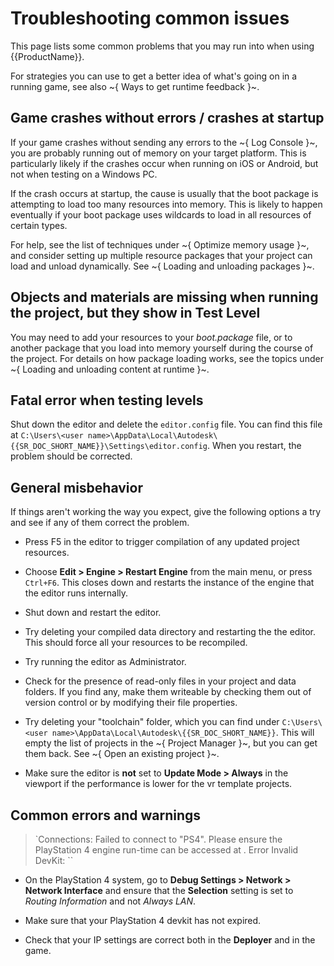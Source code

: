 # Troubleshooting common issues

This page lists some common problems that you may run into when using {{ProductName}}.

For strategies you can use to get a better idea of what's going on in a running game, see also ~{ Ways to get runtime feedback }~.

## Game crashes without errors / crashes at startup

If your game crashes without sending any errors to the ~{ Log Console }~, you are probably running out of memory on your target platform. This is particularly likely if the crashes occur when running on iOS or Android, but not when testing on a Windows PC.

If the crash occurs at startup, the cause is usually that the boot package is attempting to load too many resources into memory. This is likely to happen eventually if your boot package uses wildcards to load in all resources of certain types.

For help, see the list of techniques under ~{ Optimize memory usage }~, and consider setting up multiple resource packages that your project can load and unload dynamically. See ~{ Loading and unloading packages }~.

## Objects and materials are missing when running the project, but they show in Test Level

You may need to add your resources to your *boot.package* file, or to another package that you load into memory yourself during the course of the project. For details on how package loading works, see the topics under ~{ Loading and unloading content at runtime }~.

## Fatal error when testing levels

Shut down the editor and delete the `editor.config` file. You can find this file at `C:\Users\<user name>\AppData\Local\Autodesk\{{SR_DOC_SHORT_NAME}}\Settings\editor.config`. When you restart, the problem should be corrected.

## General misbehavior

If things aren't working the way you expect, give the following options a try and see if any of them correct the problem.

-	Press F5 in the editor to trigger compilation of any updated project resources.

-	Choose **Edit > Engine > Restart Engine** from the main menu, or press `Ctrl+F6`. This closes down and restarts the instance of the engine that the editor runs internally.

-	Shut down and restart the editor.

-	Try deleting your compiled data directory and restarting the the editor. This should force all your resources to be recompiled.

-	Try running the editor as Administrator.

-	Check for the presence of read-only files in your project and data folders. If you find any, make them writeable by checking them out of version control or by modifying their file properties.

-	Try deleting your "toolchain" folder, which you can find under `C:\Users\<user name>\AppData\Local\Autodesk\{{SR_DOC_SHORT_NAME}}`. This will empty the list of projects in the ~{ Project Manager }~, but you can get them back. See ~{ Open an existing project }~.

-	Make sure the editor is **not** set to **Update Mode > Always** in the viewport if the performance is lower for the vr template projects.

## Common errors and warnings

>	`Connections: Failed to connect to "PS4". Please ensure the PlayStation 4 engine run-time can be accessed at <IP address>. Error Invalid DevKit: <IP Address>``

-	On the PlayStation 4 system, go to **Debug Settings > Network > Network Interface** and ensure that the **Selection** setting is set to *Routing Information* and not *Always LAN*.

-	Make sure that your PlayStation 4 devkit has not expired.

-	Check that your IP settings are correct both in the **Deployer** and in the game.
